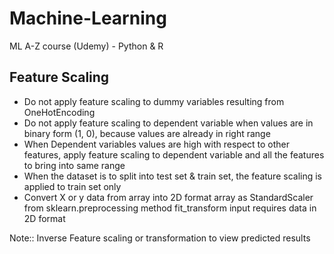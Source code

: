 # Machine-Learning

ML A-Z course (Udemy) - Python &amp; R

## Feature Scaling

- Do not apply feature scaling to dummy variables resulting from OneHotEncoding
- Do not apply feature scaling to dependent variable when values are in binary form (1, 0), because values are already in right range
- When Dependent variables values are high with respect to other features, apply feature scaling to dependent variable and all the features to bring into same range
- When the dataset is to split into test set & train set, the feature scaling is applied to train set only
- Convert X or y data from array into 2D format array as StandardScaler from sklearn.preprocessing method fit_transform input requires data in 2D format

Note:: Inverse Feature scaling or transformation to view predicted results
